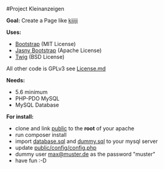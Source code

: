 #Project Kleinanzeigen

**Goal:** Create a Page like [kijiji](www.kijiji.de)

**Uses:**
* [Bootstrap](http://getbootstrap.com/) (MIT License)
* [Jasny Bootstrap](http://www.jasny.net/bootstrap/) (Apache License)
* [Twig](http://twig.sensiolabs.org/) (BSD License)

All other code is GPLv3 see [License.md](license.md)

**Needs:**
* 5.6 minimum
* PHP-PDO MySQL
* MySQL Database

**For install:**
* clone and link [public](public) to the **root** of your apache
* run composer install
* import [database.sql](database.sql) and [dummy.sql](dummy.sql) to your mysql server
* update [public/config/config.php](public/config/config.php)
* dummy user max@muster.de as the password "muster"
* have fun :-D
